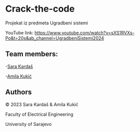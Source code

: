 # Crack-the-code

Projekat iz predmeta Ugradbeni sistemi

YouTube link: https://www.youtube.com/watch?v=sXS1RVXs-Po&t=20s&ab_channel=UgradbeniSistemi2024

## Team members:

-[Sara Kardaš](https://github.com/skardas1)

-[Amila Kukić](https://github.com/akukic)

## Authors

© 2023 Sara Kardaš & Amila Kukić

Faculty of Electrical Engineering

University of Sarajevo
